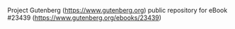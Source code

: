Project Gutenberg (https://www.gutenberg.org) public repository for eBook #23439 (https://www.gutenberg.org/ebooks/23439)
